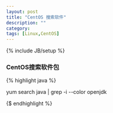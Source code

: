 ```yaml
---
layout: post
title: "CentOS 搜索软件"
description: ""
category: 
tags: [Linux,CentOS]
---
```

{% include JB/setup %}

### CentOS搜索软件包

{% highlight java %}

yum search java | grep -i --color openjdk

{$ endhighlight %}